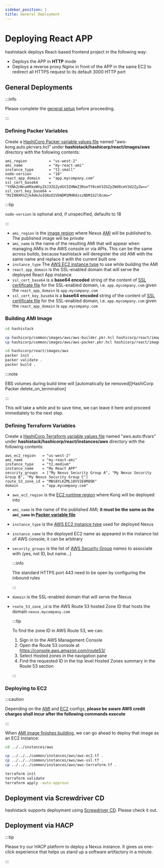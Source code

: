 ```yaml
---
sidebar_position: 1
title: General Deployment
---
```


Deploying React APP
===================

hashistack deploys React-based frontend project in the following way:

- Deploys the APP in **HTTP** mode
- Deploys a reverse proxy Nginx in front of the APP in the same EC2 to redirect all HTTPS request to its default 3000
  HTTP port

General Deployments
-------------------

:::info

Please complete the [general setup](../setup#setup) before proceeding.

:::

### Defining Packer Variables

Create a [HashiCorp Packer variable values file] named "aws-kong.auto.pkrvars.hcl" under
__hashistack/hashicorp/react/images/aws__ directory with the following contents:

```hcl title="hashistack/hashicorp/react/images/aws/aws.auto.pkrvars.hcl"
ami_region          = "us-west-2"
ami_name            = "my-react-ami"
instance_type       = "t2.small"
node-version        = "18"
react_app_domain    = "app.mycompany.com"
ssl_cert_base64     = "YXNkZnNnaHRkeWhyZXJ3ZGZydGV3ZHNmZ3RoeTY0cmV3ZGZyZWd0cmV3d2ZyZw=="
ssl_cert_key_base64 = "MzI0NXRnZjk4dmJoIGNsO2VbNDM1MHRdzszNDM1b2l0cmo="
```

:::tip

`node-version` is optional and, if unspecified, defaults to 18

:::

- `ami_region` is the [image region][AWS regions] where Nexus [AMI][AWS AMI] will be published to. The
  published image will be _private_
- `ami_name` is the name of the resulting AMI that will appear when managing AMIs in the AWS console or via APIs. This
  can be the same across builds, because hashistack will deregister the old AMI with the same name and replace it
  with the current built one
- `instance_type` The [AWS EC2 instance type] to use while _building_ the AMI
- `react_app_domain` is the SSL-enabled domain that will serve the deployed React App instance.
- `ssl_cert_base64` is a __base64 encoded__ string of the content of
  [SSL certificate file](../setup#optional-setup-ssl) for the SSL-enabled domain, i.e. `app.mycompany.com` given the `react_app_domain` is
  `app.mycompany.com`
- `ssl_cert_key_base64` is a __base64 encoded__ string of the content of
  [SSL certificate file](../setup#optional-setup-ssl) for the SSL-enabled domain, i.e. `app.mycompany.com` given the `react_app_domain` is
  `app.mycompany.com`

### Building AMI Image

```bash
cd hashistack

cp hashicorp/common/images/aws/aws-builder.pkr.hcl hashicorp/react/images/aws
cp hashicorp/common/images/aws/aws-packer.pkr.hcl hashicorp/react/images/aws

cd hashicorp/react/images/aws
packer init .
packer validate .
packer build .
```

:::note

EBS volumes during build time will [automatically be removed][HashiCorp Packer delete_on_termination]

:::

This will take a while and to save time, we can leave it here and proceed immediately to the next step.

### Defining Terraform Variables

Create a [HashiCorp Terraform variable values file] named "aws.auto.tfvars" under
__hashistack/hashicorp/react/instances/aws__ directory with the following contents:

```hcl title="hashistack/hashicorp/react/instances/aws/aws.auto.tfvars"
aws_ec2_region   = "us-west-2"
ami_name         = "my-react-ami"
instance_type    = "t2.medium"
instance_name    = "My React APP"
security_groups  = ["My Nexus Security Group A", "My Nexus Security Group B", "My Nexus Security Group C"]
route_53_zone_id = "MBS8YLKZML18VV2E8M8OK"
domain           = "app.mycompany.com"
```

- `aws_ec2_region` is the [EC2 runtime region][AWS regions] where Kong will be deployed into
- `ami_name` is the name of the published AMI; __it must be the same as the `ami_name` in
  [Packer variable file](#defining-packer-variables)__
- `instance_type` is the [AWS EC2 instance type] used for deployed Nexus
- `instance_name` is the deployed EC2 name as appeared in the instance list of AWS console; it can be arbitrary
- `security_groups` is the list of [AWS Security Group] _names_ to associate with (yes, not ID, but name...)

  :::info

  The standard HTTPS port 443 need to be open by configuring the inbound rules

  :::

- `domain` is the SSL-enabled domain that will serve the Nexus
- `route_53_zone_id` is the AWS Route 53 hosted Zone ID that hosts the domain `nexus.mycompany.com`

  :::tip

  To find the zone ID in AWS Route 53, we can:

    1. Sign in to the AWS Management Console
    2. Open the Route 53 console at https://console.aws.amazon.com/route53/
    3. Select Hosted zones in the navigation pane
    4. Find the requested ID in the top level Hosted Zones summary in the Route 53 section

  :::

### Deploying to EC2

:::caution

Depending on the [AMI](#defining-packer-variables) and [EC2](#defining-terraform-variables) configs, **please be aware AWS credit charges shall incur after the following
commands execute**

:::

When [AMI image finishes building](#building-ami-image), we can go ahead to deploy that image as an EC2 instance:

```bash
cd ../../instances/aws

cp ../../../common/instances/aws/aws-ec2.tf .
cp ../../../common/instances/aws/aws-ssl.tf .
cp ../../../common/instances/aws/aws-terraform.tf .

terraform init
terraform validate
terraform apply -auto-approve
```

Deployment via Screwdriver CD
-----------------------------

hashistack supports deployment using [Screwdriver CD](screwdriver-cd-deployment). Please check it out.

Deployment via HACP
-------------------

:::tip

Please try our HACP platform to deploy a Nexus instance. It gives us one-click experience that helps us stand up a
software artifactory in a minute.

:::

[AWS AMI]: https://docs.aws.amazon.com/AWSEC2/latest/UserGuide/AMIs.html
[AWS EC2 instance type]: https://aws.amazon.com/ec2/instance-types/
[AWS regions]: https://docs.aws.amazon.com/AmazonRDS/latest/UserGuide/Concepts.RegionsAndAvailabilityZones.html#Concepts.RegionsAndAvailabilityZones.Availability
[AWS Security Group]: https://docs.aws.amazon.com/vpc/latest/userguide/vpc-security-groups.html

[HashiCorp Packer variable values file]: https://packer.qubitpi.org/packer/guides/hcl/variables#from-a-file
[HashiCorp Terraform variable values file]: https://terraform.qubitpi.org/terraform/language/values/variables#variable-definitions-tfvars-files
